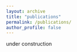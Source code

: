 ```yaml
---
layout: archive
title: "publications"
permalink: /publications/
author_profile: false
---
```

under construction
